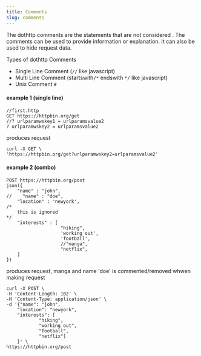 ```yaml
---
title: Comments
slug: comments
---
```


The dothttp comments are the statements that are not considered . The comments can be used to provide information or explanation. 
It can also be used to hide request data.

Types of dothttp Comments
- Single Line Comment (`//` like javascript)
- Multi Line Comment (startswith`/*`  endswith `*/` like javascript)
- Unix Comment `#`



#### example 1 (single line)

```http
//first.http
GET https://httpbin.org/get
//? urlparamwskey1 = urlparamsvalue2
? urlparamwskey2 = urlparamsvalue2
```
produces request 
```shell
curl -X GET \
'https://httpbin.org/get?urlparamwskey2=urlparamsvalue2'
```


#### example 2 (combo)

```http
POST https://httpbin.org/post
json({
    "name" : "john",
//    "name" : "doe",
    "location" : 'newyork',  
/* 
    this is ignored
*/
    "interests" : [
                    "hiking", 
                    'working out', 
                    'football',
                    //"manga",
                    "netflix",
    ]
})

```
produces request, manga and name 'doe' is commented/removed whwen making request
```shell
curl -X POST \
-H 'Content-Length: 102' \
-H 'Content-Type: application/json' \
-d '{"name": "john", 
    "location": "newyork", 
    "interests": [
            "hiking", 
            "working out", 
            "football", 
            "netflix"]
    }' \
https://httpbin.org/post
```